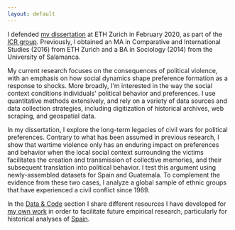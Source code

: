 ```yaml
---
layout: default
---
```


I defended [my dissertation](./dissertation.md) at ETH Zurich in February 2020, as part of the [ICR group](https://icr.ethz.ch/).
Previously, I obtained an MA in Comparative and International Studies (2016) from ETH Zurich and a BA in Sociology (2014) from the University of Salamanca.

My current research focuses on the consequences of political violence, with an emphasis on how social dynamics shape preference formation as a response to shocks. More broadly, I'm interested in the way the social context conditions individuals' political behavior and preferences. I use quantitative methods extensively, and rely on a variety of data sources and data collection strategies, including digitization of historical archives, web scraping, and geospatial data.

In my dissertation, I explore the long-term legacies of civil wars for political preferences. Contrary to what has been assumed in previous research, I show that wartime violence only has an enduring impact on preferences and behavior when the local social context surrounding the victims facilitates the creation and transmission of collective memories, and their subsequent translation into political behavior. I test this argument using newly-assembled datasets for Spain and Guatemala. To complement the evidence from these two cases, I analyze a global sample of ethnic groups that have experienced a civil conflict since 1989.

In the [Data & Code](./data.md) section I share different resources I have developed for [my own work](./research.md) in order to facilitate future empirical research, particularly for historical analyses of [Spain](./data_spain.md).
